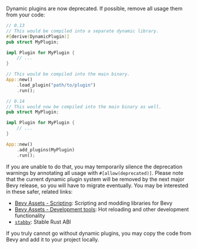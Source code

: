 Dynamic plugins are now deprecated. If possible, remove all usage them from your code:

```rust
// 0.13
// This would be compiled into a separate dynamic library.
#[derive(DynamicPlugin)]
pub struct MyPlugin;

impl Plugin for MyPlugin {
    // ...
}

// This would be compiled into the main binary.
App::new()
    .load_plugin("path/to/plugin")
    .run();

// 0.14
// This would now be compiled into the main binary as well.
pub struct MyPlugin;

impl Plugin for MyPlugin {
    // ...
}

App::new()
    .add_plugins(MyPlugin)
    .run();
```

If you are unable to do that, you may temporarily silence the deprecation warnings by annotating all usage with `#[allow(deprecated)]`. Please note that the current dynamic plugin system will be removed by the next major Bevy release, so you will have to migrate eventually. You may be interested in these safer, related links:

- [Bevy Assets - Scripting](https://bevyengine.org/assets/#scripting): Scripting and modding libraries for Bevy
- [Bevy Assets - Development tools](https://bevyengine.org/assets/#development-tools): Hot reloading and other development functionality
- [`stabby`](https://github.com/ZettaScaleLabs/stabby): Stable Rust ABI

If you truly cannot go without dynamic plugins, you may copy the code from Bevy and add it to your project locally.
